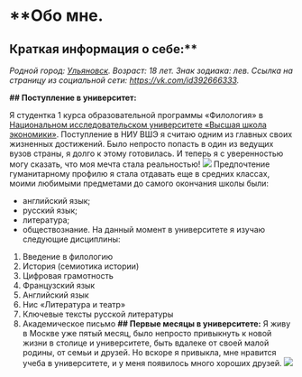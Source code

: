 # **Обо мне.
## Краткая информация о себе:**

*Родной город: [Ульяновск](https://ru.wikipedia.org/wiki/Ульяновск).
Возраст: 18 лет.
Знак зодиака: лев.
Ссылка на страницу из социальной сети: https://vk.com/id392666333.*

**## Поступление в университет:**

Я студентка 1 курса образовательной программы «Филология» в [Национальном исследовательском университете «Высшая школа экономики»](https://www.hse.ru). Поступление в НИУ ВШЭ я считаю одним из главных своих жизненных достижений. Было непросто попасть в один из ведущих вузов страны, я долго к этому готовилась. И теперь я с уверенностью могу сказать, что моя мечта стала реальностью! ![](https://www.hse.ru/data/2017/07/03/1171253097/20170614_1034-Pano.jpg)
Предпочтение гуманитарному профилю я стала отдавать еще в средних классах, моими любимыми предметами до самого окончания школы были:
- английский язык;
- русский язык;
- литература;
- обществознание.
На данный момент в университете я изучаю следующие дисциплины:
1. Введение в филологию 
2. История (семиотика истории)
3. Цифровая грамотность 
4. Французский язык
5. Английский язык
6. Нис «Литература и театр»
7. Ключевые тексты русской литературы
8. Академическое письмо
**## Первые месяцы в университете:**
Я живу в Москве уже пятый месяц, было непросто привыкнуть к новой жизни в столице и университете, быть вдалеке от своей малой родины, от семьи и друзей. Но вскоре я привыкла, мне нравится учеба в университете, и у меня появилось много хороших друзей. 
![](https://www.tourprom.ru/site_media/images/upload/2016/8/30/resortimage/moskva-kremlj.jpg)
